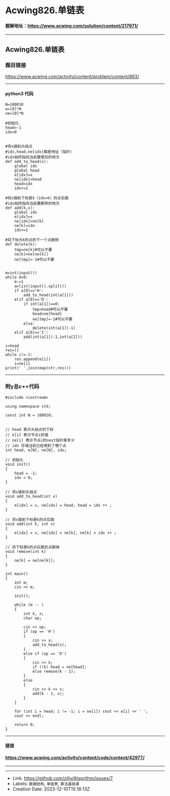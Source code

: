 # Acwing826.单链表

#### 题解地址：https://www.acwing.com/solution/content/217971/
-----------
## Acwing826.单链表

### 题目链接

https://www.acwing.com/activity/content/problem/content/863/

----------
#### python3 代码
```
N=100010
e=[0]*N
ne=[0]*N

#初始化
head=-1
idx=0


#将x插到头结点
#idx,head,ne[idx]都是地址（指针）
#idx始终指向当前要增加的地方
def add_to_head(x):
    global idx
    global head
    e[idx]=x
    ne[idx]=head
    head=idx
    idx+=1
    
#将x插到下标是k（idx=k）的点后面
#idx始终指向当前要删除的地方
def add(k,x):
    global idx
    e[idx]=x
    ne[idx]=ne[k]
    ne[k]=idx
    idx+=1

#将下标为k的点的下一个点删除
def delete(k):
    tmp=ne[k]#可以不要
    ne[k]=ne[ne[k]]
    ne[tmp]=-1#可以不要


m=int(input())
while m>0:
    m-=1
    a=list(input().split())
    if a[0]=='H':
        add_to_head(int(a[1]))
    elif a[0]=='D':
        if int(a[1])==0:
            tmp=head#可以不要
            head=ne[head]
            ne[tmp]=-1#可以不要
        else:
            delete(int(a[1])-1)
    elif a[0]=='I':
        add(int(a[1])-1,int(a[2]))
        
i=head
res=[]
while i!=-1:
    res.append(e[i])
    i=ne[i]
print(' '.join(map(str,res)))

```

----------
### 附y总c++代码
```
#include <iostream>

using namespace std;

const int N = 100010;


// head 表示头结点的下标
// e[i] 表示节点i的值
// ne[i] 表示节点i的next指针是多少
// idx 存储当前已经用到了哪个点
int head, e[N], ne[N], idx;

// 初始化
void init()
{
    head = -1;
    idx = 0;
}

// 将x插到头结点
void add_to_head(int x)
{
    e[idx] = x, ne[idx] = head, head = idx ++ ;
}

// 将x插到下标是k的点后面
void add(int k, int x)
{
    e[idx] = x, ne[idx] = ne[k], ne[k] = idx ++ ;
}

// 将下标是k的点后面的点删掉
void remove(int k)
{
    ne[k] = ne[ne[k]];
}

int main()
{
    int m;
    cin >> m;

    init();

    while (m -- )
    {
        int k, x;
        char op;

        cin >> op;
        if (op == 'H')
        {
            cin >> x;
            add_to_head(x);
        }
        else if (op == 'D')
        {
            cin >> k;
            if (!k) head = ne[head];
            else remove(k - 1);
        }
        else
        {
            cin >> k >> x;
            add(k - 1, x);
        }
    }

    for (int i = head; i != -1; i = ne[i]) cout << e[i] << ' ';
    cout << endl;

    return 0;
}
```
-------------
#### 链接

#### https://www.acwing.com/activity/content/code/content/42977/
-------------

---

* Link: https://github.com/zjljy/Algorithm/issues/7
* Labels: `数据结构`, `单链表`, `算法基础课`
* Creation Date: 2023-12-10T15:18:13Z
